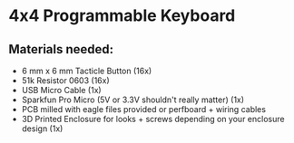 # 4x4 Programmable Keyboard


## Materials needed:
* 6 mm x 6 mm Tacticle Button (16x)
* 51k Resistor 0603 (16x)
* USB Micro Cable (1x)
* Sparkfun Pro Micro (5V or 3.3V shouldn't really matter) (1x)
* PCB milled with eagle files provided or perfboard + wiring cables
* 3D Printed Enclosure for looks + screws depending on your enclosure design (1x)
